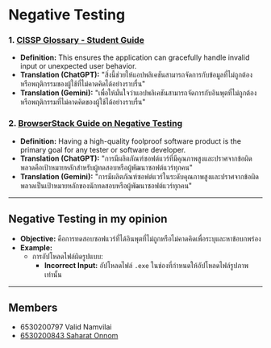 # Negative Testing

### 1. [CISSP Glossary - Student Guide](https://www.isc2.org/certifications/cissp/cissp-student-glossary#n)
- **Definition:** This ensures the application can gracefully handle invalid input or unexpected user behavior.
- **Translation (ChatGPT):** "สิ่งนี้ช่วยให้แอปพลิเคชันสามารถจัดการกับข้อมูลที่ไม่ถูกต้องหรือพฤติกรรมของผู้ใช้ที่ไม่คาดคิดได้อย่างราบรื่น"
- **Translation (Gemini):** "เพื่อให้มั่นใจว่าแอปพลิเคชันสามารถจัดการกับอินพุตที่ไม่ถูกต้องหรือพฤติกรรมที่ไม่คาดคิดของผู้ใช้ได้อย่างราบรื่น"

### 2. [BrowserStack Guide on Negative Testing](https://www.browserstack.com/guide/negative-testing)
- **Definition:** Having a high-quality foolproof software product is the primary goal for any tester or software developer.
- **Translation (ChatGPT):** "การมีผลิตภัณฑ์ซอฟต์แวร์ที่มีคุณภาพสูงและปราศจากข้อผิดพลาดคือเป้าหมายหลักสำหรับผู้ทดสอบหรือผู้พัฒนาซอฟต์แวร์ทุกคน"
- **Translation (Gemini):** "การมีผลิตภัณฑ์ซอฟต์แวร์ในระดับคุณภาพสูงและปราศจากข้อผิดพลาดเป็นเป้าหมายหลักของนักทดสอบหรือผู้พัฒนาซอฟต์แวร์ทุกคน"

---

## Negative Testing in my opinion

- **Objective:** คือการทดสอบซอฟแวร์ที่ได้อินพุตที่ไม่ถูกหรือไม่คาดคิดเพื่อระบุและหาข้อบกพร่อง
- **Example:** 
  - การอัปโหลดไฟล์ผิดรูปแบบ:
    - **Incorrect Input:** อัปโหลดไฟล์ `.exe` ในช่องที่กำหนดให้อัปโหลดไฟล์รูปภาพเท่านั้น

---
      
## Members
- 6530200797 Valid Namvilai
- [6530200843 Saharat Onnom](https://Saharat4444.github.io/negative-testing)
